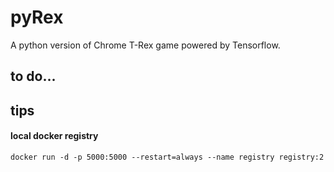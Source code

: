 # pyRex
A python version of Chrome T-Rex game powered by Tensorflow.

## to do...

## tips

#### local docker registry

```
docker run -d -p 5000:5000 --restart=always --name registry registry:2
```